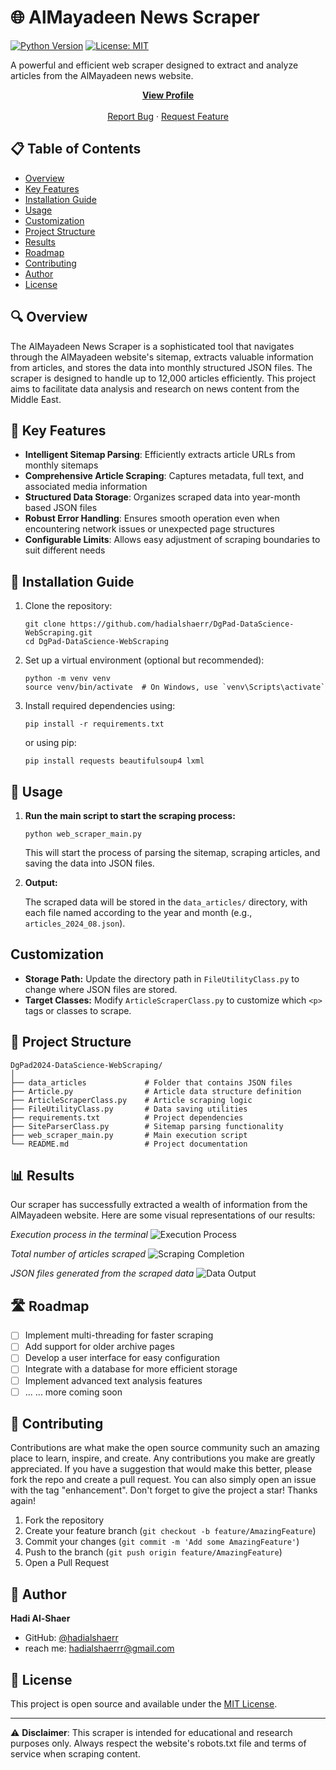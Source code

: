 # 🌐 AlMayadeen News Scraper

[![Python Version](https://img.shields.io/badge/python-3.7%2B-blue)](https://www.python.org/downloads/)
[![License: MIT](https://img.shields.io/badge/License-MIT-yellow.svg)](https://opensource.org/licenses/MIT)

A powerful and efficient web scraper designed to extract and analyze articles from the AlMayadeen news website.
<div align="center">
  <a href="https://github.com/hadialshaerr"><strong>View Profile</strong></a>
    <br />
    <br />
    <a href="https://github.com/hadialshaerr/DgPad2024-DataScience-WebScraping/issues/new?labels=bug&template=bug_report.md">Report Bug</a>
    ·
    <a href="https://github.com/hadialshaerr/DgPad2024-DataScience-WebScraping/issues/new?labels=enhancement&template=feature_request.md">Request Feature</a>
  </p>
</div>

## 📋 Table of Contents

- [Overview](#-overview)
- [Key Features](#-key-features)
- [Installation Guide](#-installation)
- [Usage](#-usage)
- [Customization](#-usage)
- [Project Structure](#-project-structure)
- [Results](#-results)
- [Roadmap](#-roadmap)
- [Contributing](#-contributing)
- [Author](#-author)
- [License](#-license)

## 🔍 Overview

The AlMayadeen News Scraper is a sophisticated tool that navigates through the AlMayadeen website's sitemap, extracts valuable information from articles, and stores the data into monthly structured JSON files.
The scraper is designed to handle up to 12,000 articles efficiently.
This project aims to facilitate data analysis and research on news content from the Middle East.

## 🚀 Key Features

- **Intelligent Sitemap Parsing**: Efficiently extracts article URLs from monthly sitemaps
- **Comprehensive Article Scraping**: Captures metadata, full text, and associated media information
- **Structured Data Storage**: Organizes scraped data into year-month based JSON files
- **Robust Error Handling**: Ensures smooth operation even when encountering network issues or unexpected page structures
- **Configurable Limits**: Allows easy adjustment of scraping boundaries to suit different needs

## 🔧 Installation Guide

1. Clone the repository:
   ```
   git clone https://github.com/hadialshaerr/DgPad-DataScience-WebScraping.git
   cd DgPad-DataScience-WebScraping
   ```

2. Set up a virtual environment (optional but recommended):
   ```
   python -m venv venv
   source venv/bin/activate  # On Windows, use `venv\Scripts\activate`
   ```

3. Install required dependencies using:
   ```
   pip install -r requirements.txt
   ```
   or using pip:
   ```
   pip install requests beautifulsoup4 lxml
   ```

## 🚀 Usage

1. **Run the main script to start the scraping process:**

   ```
   python web_scraper_main.py
   ```

   This will start the process of parsing the sitemap, scraping articles, and saving the data into JSON files.

2. **Output:**

   The scraped data will be stored in the `data_articles/` directory, with each file named according to the year and month (e.g., `articles_2024_08.json`).

## Customization

- **Storage Path:** Update the directory path in `FileUtilityClass.py` to change where JSON files are stored.
- **Target Classes:** Modify `ArticleScraperClass.py` to customize which `<p>` tags or classes to scrape.

## 📁 Project Structure

```
DgPad2024-DataScience-WebScraping/
│
├── data_articles             # Folder that contains JSON files
├── Article.py                # Article data structure definition
├── ArticleScraperClass.py    # Article scraping logic
├── FileUtilityClass.py       # Data saving utilities
├── requirements.txt          # Project dependencies
├── SiteParserClass.py        # Sitemap parsing functionality
├── web_scraper_main.py       # Main execution script
└── README.md                 # Project documentation
```

## 📊 Results

Our scraper has successfully extracted a wealth of information from the AlMayadeen website. Here are some visual representations of our results:

*Execution process in the terminal*
![Execution Process](images/1.png)

*Total number of articles scraped*
![Scraping Completion](images/2.png)

*JSON files generated from the scraped data*
![Data Output](images/3.png)

## 🛣 Roadmap

- [ ] Implement multi-threading for faster scraping
- [ ] Add support for older archive pages
- [ ] Develop a user interface for easy configuration
- [ ] Integrate with a database for more efficient storage
- [ ] Implement advanced text analysis features
- [ ] ... ... more coming soon

## 🤝 Contributing

Contributions are what make the open source community such an amazing place to learn, inspire, and create. Any contributions you make are greatly appreciated.
If you have a suggestion that would make this better, please fork the repo and create a pull request. You can also simply open an issue with the tag "enhancement".
Don't forget to give the project a star! Thanks again!

1. Fork the repository
2. Create your feature branch (`git checkout -b feature/AmazingFeature`)
3. Commit your changes (`git commit -m 'Add some AmazingFeature'`)
4. Push to the branch (`git push origin feature/AmazingFeature`)
5. Open a Pull Request

## 👤 Author

**Hadi Al-Shaer**

- GitHub: [@hadialshaerr](https://github.com/hadialshaerr)
- reach me: hadialshaerrr@gmail.com

## 📄 License

This project is open source and available under the [MIT License](LICENSE).

---

⚠️ **Disclaimer**: This scraper is intended for educational and research purposes only. Always respect the website's robots.txt file and terms of service when scraping content.
